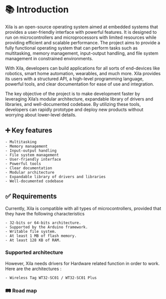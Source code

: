 # 📚️ Introduction

Xila is an open-source operating system aimed at embedded systems that provides a user-friendly interface with powerful features.
It is designed to run on microcontrollers and microprocessors with limited resources while providing efficient and scalable performance.
The project aims to provide a fully functional operating system that can perform tasks such as multitasking, memory management, input-output handling, and file system management in constrained environments.

With Xila, developers can build applications for all sorts of end-devices like robotics, smart home automation, wearables, and much more.
Xila provides its users with a structured API, a high-level programming language, powerful tools, and clear documentation for ease of use and integration.

The key objective of the project is to make development faster by leveraging Xila’s modular architecture, expandable library of drivers and libraries, and well-documented codebase.
By utilizing these tools, developers can rapidly prototype and deploy new products without worrying about lower-level details.

## ➕ Key features

    - Multitasking
    - Memory management
    - Input-output handling
    - File system management
    - User-friendly interface
    - Powerful tools
    - Clear documentation
    - Modular architecture
    - Expandable library of drivers and libraries
    - Well-documented codebase

## ✅ Requirements

Currently, Xila is compatible with all types of microcontrollers, provided that they have the following characteristics

    - 32-bits or 64-bits architecture.
    - Supported by the Arduino framework.
    - Writable file system.
    - At least 1 MB of flash memory.
    - At least 128 KB of RAM.

### Supported architecture

However, Xila needs drivers for Hardware related function in order to work. Here are the architectures :

    - Wireless Tag WT32-SC01 / WT32-SC01 Plus

### 🛤️ Road map




